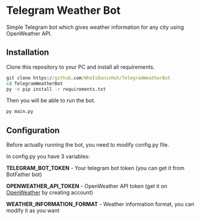 # Telegram Weather Bot
Simple Telegram bot which gives weather information for any city using OpenWeather API.

## Installation
Clone this repository to your PC and install all requirements.
```bat
git clone https://github.com/WhoIsDanixHuh/TelegramWeatherBot
cd TelegramWeatherBot
py -m pip install -r requirements.txt
```


Then you will be able to run the bot.
```bat
py main.py
```

## Configuration
Before actually running the bot, you need to modify config.py file.

In config.py you have 3 variables:


**TELEGRAM_BOT_TOKEN** - Your telegram bot token (you can get it from BotFather bot)


**OPENWEATHER_API_TOKEN** - OpenWeather API token (get it on [OpenWeather](https://openweathermap.org) by creating account)


**WEATHER_INFORMATION_FORMAT** - Weather information format, you can modify it as you want